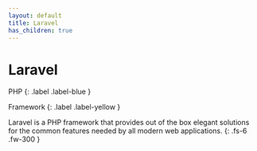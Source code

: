 ```yaml
---
layout: default
title: Laravel
has_children: true
---
```


# Laravel

PHP
{: .label .label-blue }

Framework
{: .label .label-yellow }

Laravel is a PHP framework that provides out of the box elegant solutions for the common features needed by all modern web applications.
{: .fs-6 .fw-300 }
